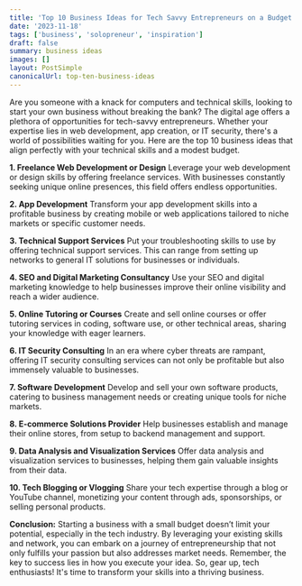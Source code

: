 ```yaml
---
title: 'Top 10 Business Ideas for Tech Savvy Entrepreneurs on a Budget'
date: '2023-11-18'
tags: ['business', 'solopreneur', 'inspiration']
draft: false
summary: business ideas
images: []
layout: PostSimple
canonicalUrl: top-ten-business-ideas
---
```


Are you someone with a knack for computers and technical skills, looking to start your own business without breaking the bank? The digital age offers a plethora of opportunities for tech-savvy entrepreneurs. Whether your expertise lies in web development, app creation, or IT security, there's a world of possibilities waiting for you. Here are the top 10 business ideas that align perfectly with your technical skills and a modest budget.

**1. Freelance Web Development or Design**
Leverage your web development or design skills by offering freelance services. With businesses constantly seeking unique online presences, this field offers endless opportunities.

**2. App Development**
Transform your app development skills into a profitable business by creating mobile or web applications tailored to niche markets or specific customer needs.

**3. Technical Support Services**
Put your troubleshooting skills to use by offering technical support services. This can range from setting up networks to general IT solutions for businesses or individuals.

**4. SEO and Digital Marketing Consultancy**
Use your SEO and digital marketing knowledge to help businesses improve their online visibility and reach a wider audience.

**5. Online Tutoring or Courses**
Create and sell online courses or offer tutoring services in coding, software use, or other technical areas, sharing your knowledge with eager learners.

**6. IT Security Consulting**
In an era where cyber threats are rampant, offering IT security consulting services can not only be profitable but also immensely valuable to businesses.

**7. Software Development**
Develop and sell your own software products, catering to business management needs or creating unique tools for niche markets.

**8. E-commerce Solutions Provider**
Help businesses establish and manage their online stores, from setup to backend management and support.

**9. Data Analysis and Visualization Services**
Offer data analysis and visualization services to businesses, helping them gain valuable insights from their data.

**10. Tech Blogging or Vlogging**
Share your tech expertise through a blog or YouTube channel, monetizing your content through ads, sponsorships, or selling personal products.

**Conclusion:**
Starting a business with a small budget doesn’t limit your potential, especially in the tech industry. By leveraging your existing skills and network, you can embark on a journey of entrepreneurship that not only fulfills your passion but also addresses market needs. Remember, the key to success lies in how you execute your idea. So, gear up, tech enthusiasts! It's time to transform your skills into a thriving business.
